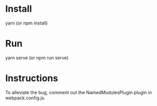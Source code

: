 Install
=======

yarn (or npm install)

Run
===

yarn serve (or npm run serve)

Instructions
============

To alleviate the bug, comment out the NamedModulesPlugin plugin in webpack.config.js.
